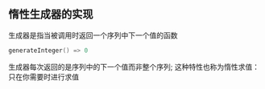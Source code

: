 ## 惰性生成器的实现

生成器是指当被调用时返回一个序列中下一个值的函数

```go
generateInteger() => 0 
```

生成器每次返回的是序列中的下一个值而非整个序列; 这种特性也称为惰性求值：
只在你需要时进行求值
